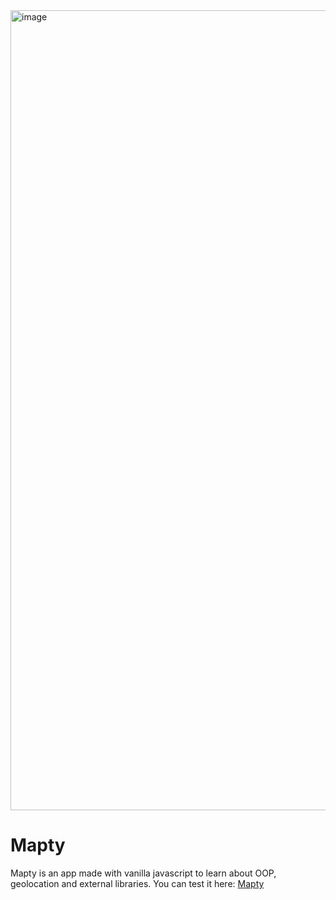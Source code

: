 <img width="1280" alt="image" src="https://github.com/hoxuro/Javascript-Projects/assets/86883781/a0696a99-c130-4860-807b-840fc1f2c418">
<h1>Mapty</h1>
<p>Mapty is an app made with vanilla javascript to learn about OOP, geolocation and external libraries. You can test it here: <a href="mapty-heriamezcua.netlify.app" target="_blank">Mapty</a></p>
